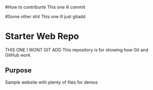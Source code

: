 #How to contriburte
This one ill commit

#Some other shit
This one ill just gitadd
# Starter Web Repo

THIS ONE I WONT GIT ADD
This repository is for showing how Git and GitHub work

## Purpose

Sample website with plenty of files for demos

